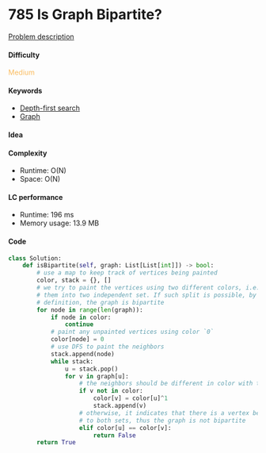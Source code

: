785 Is Graph Bipartite?
=======================
[Problem description](https://leetcode.com/problems/is-graph-bipartite/)

#### Difficulty
<span style="color:#FABC60">Medium</span>

#### Keywords
- [Depth-first search](../categories/dfs.md)
- [Graph](../categories/graph.md)
  
#### Idea


#### Complexity
- Runtime: O(N)
- Space: O(N)
  
#### LC performance
- Runtime: 196 ms
- Memory usage: 13.9 MB

#### Code
```python
class Solution:
    def isBipartite(self, graph: List[List[int]]) -> bool:
        # use a map to keep track of vertices being painted
        color, stack = {}, []
        # we try to paint the vertices using two different colors, i.e., split 
        # them into two independent set. If such split is possible, by 
        # definition, the graph is bipartite
        for node in range(len(graph)):
            if node in color:
                continue
            # paint any unpainted vertices using color `0`
            color[node] = 0
            # use DFS to paint the neighbors 
            stack.append(node)
            while stack:
                u = stack.pop()
                for v in graph[u]:
                    # the neighbors should be different in color with the vertex
                    if v not in color:
                        color[v] = color[u]^1
                        stack.append(v)
                    # otherwise, it indicates that there is a vertex belonging 
                    # to both sets, thus the graph is not bipartite
                    elif color[u] == color[v]:
                        return False
        return True
```